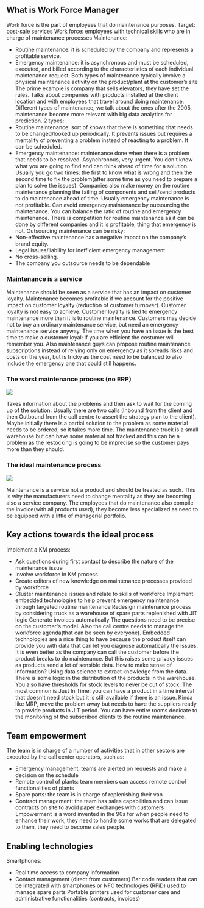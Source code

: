## What is Work Force Manager
Work force is the part of employees that do maintenance purposes.
Target: post-sale services
Work force: employees with technical skills who are in charge of maintenance
processes
Maintenance:
- Routine maintenance: it is scheduled by the company and represents a profitable service.
- Emergency maintenance: it is asynchronous and must be scheduled, executed, and billed according to the characteristics of each individual maintenance request.
Both types of maintenance typically involve a physical maintenance activity on the
product/plant at the customer’s site
The prime example is company that sells elevators, they have set the rules.
Talks about companies with products installed at the client location and with employees that travel around doing maintenance. 
Different types of maintenance, we talk about the ones after the 2005, maintenance become more relevant with big data analytics for prediction.
2 types: 
- Routine maintenance: sort of knows that there is something that needs to be changed/looked up periodically. It prevents issues but requires a mentality of preventing a problem instead of reacting to a problem. It can be scheduled.
- Emergency maintenance: maintenance done when there is a problem that needs to be resolved. Asynchronous, very urgent. You don't know what you are going to find and can think ahead of time for a solution. Usually you go two times: the first to know what is wrong and then the second time to fix the problem(after some time as you need to prepare a plan to solve the issues). 
Companies also make money on the routine maintenance planning the failing of components and sell/send products to do maintenance ahead of time.
Usually emergency maintenance is not profitable. Can avoid emergency maintenance by outsourcing the maintenance. You can balance the ratio of routine and emergency maintenance. There is competition for routine maintenance as it can be done by different companies and it is profitable, thing that emergency is not.
Outsourcing maintenance can be risky:
- Non-effective maintenance has a negative impact on the company’s brand equity.
- Legal issues/liability for inefficient emergency management.
- No cross-selling.
- The company you outsource needs to be dependable
### Maintenance is a service
Maintenance should be seen as a service that has an impact on customer loyalty.
Maintenance becomes profitable if we account for the positive impact on customer
loyalty (reduction of customer turnover).
Customer loyalty is not easy to achieve. Customer loyalty is tied to emergency maintenance more than it is to routine maintenance.
Customers may decide not to buy an ordinary maintenance service, but need an
emergency maintenance service anyway.
The time when you have an issue is the best time to make a customer loyal: if you are efficient the costumer will remember you. Also maintenance guys can propose routine maintenance subscriptions instead of relying only on emergency as it spreads risks and costs on the year, but is tricky as the cost need to be balanced to also include the emergency one that could still happens.
### The worst maintenance process (no ERP)
![](https://i.imgur.com/vZULY7j.png)

Takes information about the problems and then ask to wait for the coming up of the solution. Usually there are two calls (Inbound from the client and then Outbound from the call centre to assert the strategy plan to the client). Maybe initially there is a partial solution to the problem as some material needs to be ordered, so it takes more time. The maintenance truck is a small warehouse but can have some material not tracked and this can be a problem as the restocking is going to be imprecise so the customer pays more than they should. 
### The ideal maintenance process
![](https://i.imgur.com/EHOJcl8.png)

Maintenance is a service not a product and should be treated as such. This is why the manufacturers need to change mentality as they are becoming also a service company.
The employees that do maintenance also compile the invoice(with all products used), they become less specialized as need to be equipped with a little of managerial portfolio. 
## Key actions towards the ideal process
Implement a KM process:
- Ask questions during first contact to describe the nature of the maintenance issue
- Involve workforce in KM process
- Create editors of new knowledge on maintenance processes provided by workforce
- Cluster maintenance issues and relate to skills of workforce
Implement embedded technologies to help prevent emergency maintenance through
targeted routine maintenance
Redesign maintenance process by considering truck as a warehouse of spare parts
replenished with JIT logic
Generate invoices automatically
The questions need to be precise on the customer's model. 
Also the call centre needs to manage the workforce agenda(that can be seen by everyone). 
Embedded technologies are a nice thing to have because the product itself can provide you with data that can let you diagnose automatically the issues. It is even better as the company can call the customer before the product breaks to do maintenance. But this raises some privacy issues as products send a lot of sensible data. 
How to make sense of information? Using data science to extract knowledge from the data. 
There is some logic in the distribution of the products in the warehouse. You also have thresholds for stock levels to never be out of stock. The most common is Just In Time: you can have a product in a time interval that doesn't need stock but it is still available if there is an issue. Kinda like MRP, move the problem away but needs to have the suppliers ready to provide products in JIT period.
You can have entire rooms dedicate to the monitoring of the subscribed clients to the routine maintenance. 
## Team empowerment
The team is in charge of a number of activities that in other sectors are executed by
the call center operators, such as:
- Emergency management: teams are alerted on requests and make a decision on the schedule
- Remote control of plants: team members can access remote control functionalities of plants
- Spare parts: the team is in charge of replenishing their van
- Contract management: the team has sales capabilities and can issue contracts on site to avoid paper exchanges with customers
Empowerment is a word invented in the 90s for when people need to enhance their work, they need to handle some works that are delegated to them, they need to become sales people.
## Enabling technologies
Smartphones:
- Real time access to company information
- Contact management (direct from customers)
Bar code readers that can be integrated with smartphones or NFC technologies (RFiD) used to manage spare parts
Portable printers used for customer care and administrative functionalities (contracts, invoices)